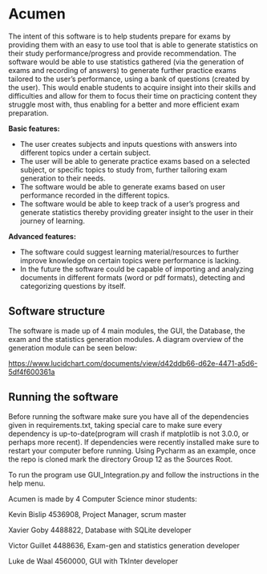 # Acumen
The intent of this software is to help students prepare for exams by providing them with an easy to use tool that is able to generate statistics on their study performance/progress and provide recommendation. 
The software would be able to use statistics gathered (via the generation of exams and recording of answers) to generate further practice exams tailored to the user’s performance, using a bank of questions (created by the user). 
This would enable students to acquire insight into their skills and difficulties and allow for them to focus their time on practicing content they struggle most with, thus enabling for a better and more efficient exam preparation.

**Basic features:**
- The user creates subjects and inputs questions with answers into different topics under a certain subject. 
- The user will  be able to generate practice exams based on a selected subject, or specific topics to study from, further tailoring exam generation to their needs. 
- The software would be able to generate exams based on user performance recorded in the different topics.
- The software would be able to keep track of a user’s progress and generate statistics thereby providing greater insight to the user in their journey of learning.

**Advanced features:**

- The software could suggest learning material/resources to further improve knowledge on certain topics were performance is lacking.
- In the future the software could be capable of importing and analyzing documents in different formats (word or pdf formats), detecting and categorizing questions by itself.

## Software structure

The software is made up of 4 main modules, the GUI, the Database, the exam and the statistics generation modules.
A diagram overview of the generation module can be seen below:

https://www.lucidchart.com/documents/view/d42ddb66-d62e-4471-a5d6-5df4f600361a

## Running the software

Before running the software make sure you have all of the dependencies given in requirements.txt, taking special care to make sure every dependency is up-to-date(program will crash if matplotlib is not 3.0.0, or perhaps more recent). If dependencies were recently installed make sure to restart your computer before running.
Using Pycharm as an example, once the repo is cloned mark the directory Group 12 as the Sources Root.

To run the program use GUI_Integration.py and follow the instructions in the help menu. 


>>>
Acumen is made by 4 Computer Science minor students:

Kevin Bislip 4536908, Project Manager, scrum master

Xavier Goby 4488822, Database with SQLite developer

Victor Guillet 4488636, Exam-gen and statistics generation developer

Luke de Waal 4560000, GUI with TkInter developer
>>>
